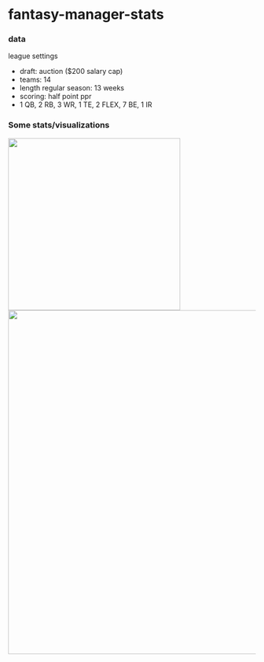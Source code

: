 # fantasy-manager-stats

### data

league settings
- draft: auction ($200 salary cap)
- teams: 14
- length regular season: 13 weeks
- scoring: half point ppr
- 1 QB, 2 RB, 3 WR, 1 TE, 2 FLEX, 7 BE, 1 IR

### Some stats/visualizations

<img src= "https://github.com/jvanzalk/fantasy-manager-stats/blob/main/Images/waiver_adds.png" width="350">

<img src= "https://github.com/jvanzalk/fantasy-manager-stats/blob/main/Images/scoring_variation.png" width="700">
